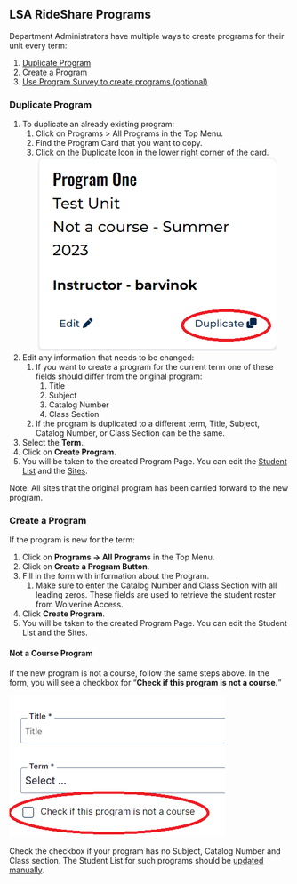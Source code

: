 ## LSA RideShare Programs

Department Administrators have multiple ways to create programs for their unit every term:
1. [Duplicate Program](#duplicate-program)
1. [Create a Program](#create-a-program)
1. [Use Program Survey to create programs (optional)](#program-survey-form-optional-feature)

### Duplicate Program 

1. To duplicate an already existing program:
    1. Click on Programs > All Programs in the Top Menu.
    2. Find the Program Card that you want to copy.
    3. Click on the Duplicate Icon in the lower right corner of the card.
    ![image](images/image02.png)
1. Edit any information that needs to be changed:
    1. If you want to create a program for the current term one of these fields should differ from the original program:
        1. Title
        2. Subject
        3. Catalog Number
        4. Class Section
    2. If the program is duplicated to a different term, Title, Subject, Catalog Number, or Class Section can be the same.
1. Select the **Term**.
1. Click on **Create Program**.
1. You will be taken to the created Program Page. You can edit the [Student List](#student-list-for-courses) and the [Sites](#lsa-rideshare-sites).

Note: All sites that the original program has been carried forward to the new program.

### Create a Program

If the program is new for the term:
1. Click on **Programs -> All Programs** in the Top Menu.
1. Click on **Create a Program Button**.
1. Fill in the form with information about the Program.
    1. Make sure to enter the Catalog Number and Class Section with all leading zeros. These fields are used to retrieve the student roster from Wolverine Access.
1. Click **Create Program**.
1. You will be taken to the created Program Page. You can edit the Student List and the Sites.

#### Not a Course Program

If the new program is not a course, follow the same steps above. In the form, you will see a  checkbox for “**Check if this program is not a course.**”

![image](images/image03.png)

Check the checkbox if your program has no Subject, Catalog Number and Class section. The Student List for such programs should be [updated manually](#manually-add-students-to-program).
